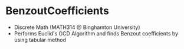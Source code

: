 # BenzoutCoefficients

- Discrete Math (MATH314 @ Binghamton University)
- Performs Euclid's GCD Algorithm and finds Benzout coefficients by using tabular method
